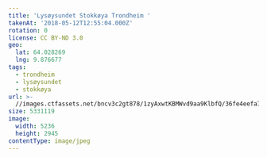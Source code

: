 ```yaml
---
title: 'Lysøysundet Stokkøya Trondheim '
takenAt: '2018-05-12T12:55:04.000Z'
rotation: 0
license: CC BY-ND 3.0
geo:
  lat: 64.028269
  lng: 9.876677
tags:
  - trondheim
  - lysøysundet
  - stokkøya
url: >-
  //images.ctfassets.net/bncv3c2gt878/1zyAxwtKBMWvd9aa9KlbfQ/36fe4eefa719e576d7a61631323f3958/lysysundet-stokkya-trondheim_42081872301_o
size: 5331119
image:
  width: 5236
  height: 2945
contentType: image/jpeg
---
```


